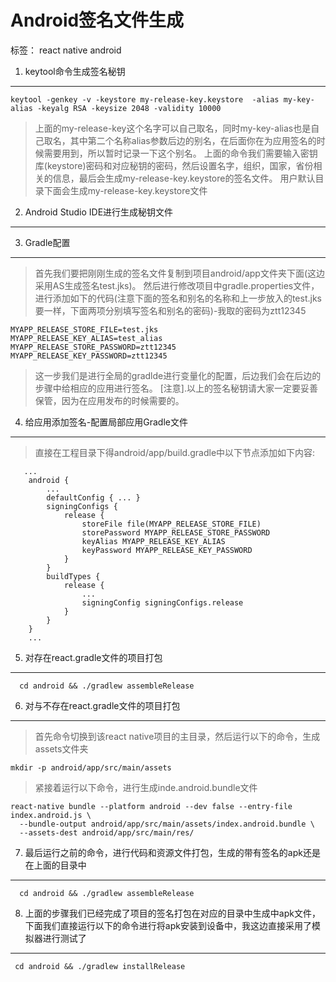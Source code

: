 # Android签名文件生成

标签： react native android



1. keytool命令生成签名秘钥
------------------

    keytool -genkey -v -keystore my-release-key.keystore  -alias my-key-alias -keyalg RSA -keysize 2048 -validity 10000

>  上面的my-release-key这个名字可以自己取名，同时my-key-alias也是自己取名，其中第二个名称alias参数后边的别名，在后面你在为应用签名的时候需要用到，所以暂时记录一下这个别名。
> 上面的命令我们需要输入密钥库(keystore)密码和对应秘钥的密码，然后设置名字，组织，国家，省份相关的信息，最后会生成my-release-key.keystore的签名文件。
> 用户默认目录下面会生成my-release-key.keystore文件

2. Android Studio IDE进行生成秘钥文件
-----------------------------

3. Gradle配置
-----------

> 首先我们要把刚刚生成的签名文件复制到项目android/app文件夹下面(这边采用AS生成签名test.jks)。
> 然后进行修改项目中gradle.properties文件，进行添加如下的代码(注意下面的签名和别名的名称和上一步放入的test.jks要一样，下面两项分别填写签名和别名的密码)-我取的密码为ztt12345

    MYAPP_RELEASE_STORE_FILE=test.jks
    MYAPP_RELEASE_KEY_ALIAS=test_alias
    MYAPP_RELEASE_STORE_PASSWORD=ztt12345
    MYAPP_RELEASE_KEY_PASSWORD=ztt12345

> 这一步我们是进行全局的gradlde进行变量化的配置，后边我们会在后边的步骤中给相应的应用进行签名。
> [注意].以上的签名秘钥请大家一定要妥善保管，因为在应用发布的时候需要的。

4. 给应用添加签名-配置局部应用Gradle文件
-------------------------

>  直接在工程目录下得android/app/build.gradle中以下节点添加如下内容:

       ...
        android {
            ...
            defaultConfig { ... }
            signingConfigs {
                release {
                    storeFile file(MYAPP_RELEASE_STORE_FILE)
                    storePassword MYAPP_RELEASE_STORE_PASSWORD
                    keyAlias MYAPP_RELEASE_KEY_ALIAS
                    keyPassword MYAPP_RELEASE_KEY_PASSWORD
                }
            }
            buildTypes {
                release {
                    ...
                    signingConfig signingConfigs.release
                }
            }
        }
        ...

5. 对存在react.gradle文件的项目打包
-------------------------

      cd android && ./gradlew assembleRelease

6. 对与不存在react.gradle文件的项目打包
---------------------------

> 首先命令切换到该react native项目的主目录，然后运行以下的命令，生成assets文件夹

    mkdir -p android/app/src/main/assets


>   紧接着运行以下命令，进行生成inde.android.bundle文件

    react-native bundle --platform android --dev false --entry-file index.android.js \
      --bundle-output android/app/src/main/assets/index.android.bundle \
      --assets-dest android/app/src/main/res/

7. 最后运行之前的命令，进行代码和资源文件打包，生成的带有签名的apk还是在上面的目录中
---------------------------------------------

      cd android && ./gradlew assembleRelease

8. 上面的步骤我们已经完成了项目的签名打包在对应的目录中生成中apk文件，下面我们直接运行以下的命令进行将apk安装到设备中，我这边直接采用了模拟器进行测试了
------------------------------------------------------------------------

     cd android && ./gradlew installRelease


